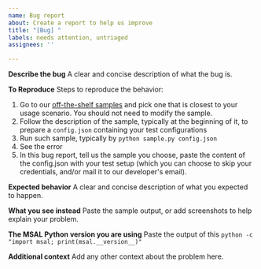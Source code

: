 ```yaml
---
name: Bug report
about: Create a report to help us improve
title: "[Bug] "
labels: needs attention, untriaged
assignees: ''

---
```


**Describe the bug**
A clear and concise description of what the bug is.

**To Reproduce**
Steps to reproduce the behavior:
1. Go to our [off-the-shelf samples](https://github.com/AzureAD/microsoft-authentication-library-for-python/tree/dev/sample) and pick one that is closest to your usage scenario. You should not need to modify the sample.
2. Follow the description of the sample, typically at the beginning of it, to prepare a `config.json` containing your test configurations
3. Run such sample, typically by `python sample.py config.json`
4. See the error
5. In this bug report, tell us the sample you choose, paste the content of the config.json with your test setup (which you can choose to skip your credentials, and/or mail it to our developer's email).

**Expected behavior**
A clear and concise description of what you expected to happen.

**What you see instead**
Paste the sample output, or add screenshots to help explain your problem.

**The MSAL Python version you are using**
Paste the output of this
`python -c "import msal; print(msal.__version__)"`

**Additional context**
Add any other context about the problem here.
